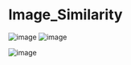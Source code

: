 # Image_Similarity
![image](https://github.com/shairal1/Image_Similarity/assets/46165309/b8d7b2a6-2c6f-465d-a993-587c7b859f03)
![image](https://github.com/shairal1/Image_Similarity/assets/46165309/703ee075-d710-488d-adca-77a5f4db4d06)


![image](https://github.com/shairal1/Image_Similarity/assets/46165309/3b9670ee-96cf-4de1-9dd4-322bdd57812c)
